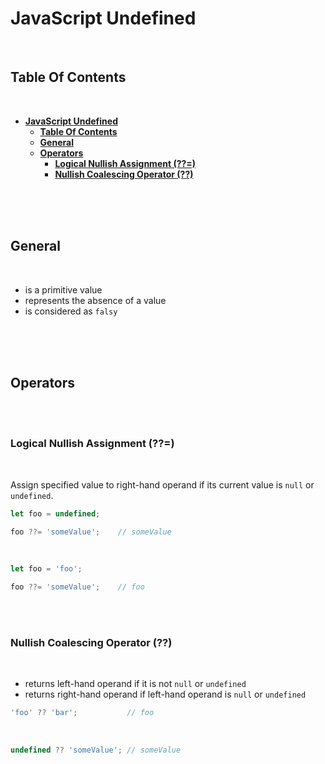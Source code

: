 # **JavaScript Undefined**
<br>

## **Table Of Contents**
<br>

- [**JavaScript Undefined**](#javascript-undefined)
  - [**Table Of Contents**](#table-of-contents)
  - [**General**](#general)
  - [**Operators**](#operators)
    - [**Logical Nullish Assignment (??=)**](#logical-nullish-assignment-)
    - [**Nullish Coalescing Operator (??)**](#nullish-coalescing-operator-)

<br>
<br>
<br>

## **General**
<br>

- is a primitive value
- represents the absence of a value
- is considered as `falsy`

<br>
<br>
<br>

## **Operators**
<br>
<br>

### **Logical Nullish Assignment (??=)**
<br>

Assign specified value to right-hand operand if its current value is `null` or `undefined`.

```javascript
let foo = undefined;

foo ??= 'someValue';    // someValue
```

<br>

```javascript
let foo = 'foo';

foo ??= 'someValue';    // foo
```

<br>
<br>

### **Nullish Coalescing Operator (??)**
<br>

- returns left-hand operand if it is not `null` or `undefined`
- returns right-hand operand if left-hand operand is `null` or `undefined`

```javascript
'foo' ?? 'bar';           // foo
```

<br>

```javascript
undefined ?? 'someValue'; // someValue
```